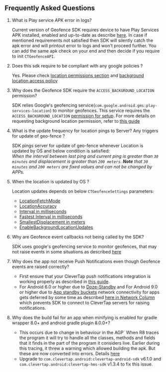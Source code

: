 ## Frequently Asked Questions

1. What is Play service APK error in logs?

   Current version of Geofence SDK requires device to have Play Services APK installed, enabled and up-to-date as describe [here](https://developers.google.com/android/guides/setup#ensure_devices_have_the_google_play_services_apk). In case if mentioned requirements not satisfied then SDK will silently catch the apk error and will printout error to logs and won't proceed further. You can add the same apk check on your end and then decide if you require to init `CTGeofenceAPI`. 

2. Does this sdk require to be compliant with any google policies ?

   Yes. Please check [location permissions section](https://support.google.com/googleplay/android-developer/answer/9888170?hl=en) and [background location access policy](https://support.google.com/googleplay/android-developer/answer/9799150?hl=en)
   
3. Why does the Geofence SDK require the `ACCESS_BACKGROUND_LOCATION` permission?

   SDK relies Google's geofencing service(`com.google.android.gms:play-services-location`) to monitor geofences. This service requires the `ACCESS_BACKGROUND_LOCATION` [permission for setup](https://developer.android.com/develop/sensors-and-location/location/geofencing#RequestGeofences).
   For more details on requesting background location permission, refer to [this guide](https://developer.android.com/develop/sensors-and-location/location/permissions/background)

4. What is the update frequency for location pings to Server? Any triggers for update of geo-fence ?

   SDK pings server for update of geo-fence whenever Location is updated by OS and below condition is satisfied:<br>
   <i>When the interval between last ping and current ping is greater than `30 minutes` and displacement is greater than `200 meters`.  **Note** that `30 minutes` and `200 meters` are fixed values and can not be changed by APPs.</i>

5. When the location is updated by OS ?
   
   Location updates depends on below `CTGeofenceSettings` parameters:<br>
   * [LocationFetchMode](Settings.md#locationfetchmode-)
   * [LocationAccuracy](Settings.md#locationaccuracy)
   * [Interval in milliseconds](Settings.md#interval-in-milliseconds)
   * [Fastest Interval in milliseconds](Settings.md#fastest-interval-in-milliseconds)
   * [SmallestDisplacement in meters](Settings.md#smallestdisplacement-in-meters)
   * [EnableBackgroundLocationUpdates](Settings.md#enablebackgroundlocationupdates)
   
6. Why are Geofence event callbacks not being called by the SDK?

   SDK uses google's geofencing service to monitor geofences, that may not raise events in some situations as described [here](https://developer.android.com/training/location/geofencing#Troubleshooting) 

7. Why does the app not receive Push Notifications even though Geofence events are raised correctly?

   * First ensure that your CleverTap push notifications integration is working properly as described in [this guide](https://developer.clevertap.com/docs/android#section-push-notifications).<br>
   * For Android 6.0 or higher due to [Doze-Standby](https://developer.android.com/training/monitoring-device-state/doze-standby) and For Android 9.0 or higher due to [App standby buckets](https://developer.android.com/topic/performance/appstandby) network connectivity for apps gets deferred by some time as described [here in Network Column](https://developer.android.com/topic/performance/power/power-details) which prevents SDK to connect to CleverTap servers for raising notifications.

8. Why does the build fail for an app when minifying is enabled for gradle wrapper 8.0+ and android gradle plugin 8.0.0+?

   * This occurs due to change in behaviour in the AGP`
     When R8 traces the program it will try to handle all the classes, methods and fields that it finds in the part of the program it considers live. Earlier during this tracing, it threw a warning which allowed building the apk. But these are now converted into errors. Details [here](https://developer.android.com/build/releases/past-releases/agp-8-0-0-release-notes)
   * Upgrade to `com.clevertap.android:clevertap-android-sdk` v6.1.0 and `com.clevertap.android:clevertap-hms-sdk` v1.3.4 to fix this issue.